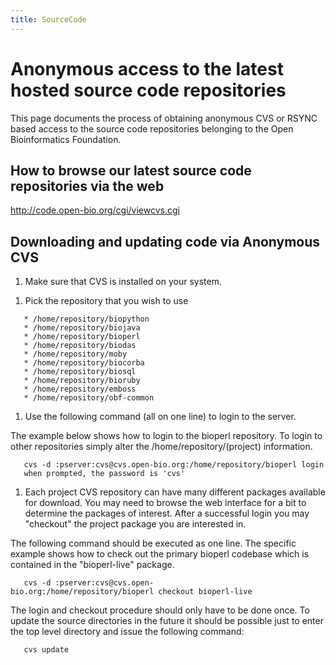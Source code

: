```yaml
---
title: SourceCode
---
```


Anonymous access to the latest hosted source code repositories
==============================================================

This page documents the process of obtaining anonymous CVS or RSYNC
based access to the source code repositories belonging to the Open
Bioinformatics Foundation.

How to browse our latest source code repositories via the web
-------------------------------------------------------------

<http://code.open-bio.org/cgi/viewcvs.cgi>

Downloading and updating code via Anonymous CVS
-----------------------------------------------

1.  Make sure that CVS is installed on your system.

<!-- -->

1.  Pick the repository that you wish to use

`   * /home/repository/biopython`  
`   * /home/repository/biojava`  
`   * /home/repository/bioperl`  
`   * /home/repository/biodas`  
`   * /home/repository/moby`  
`   * /home/repository/biocorba`  
`   * /home/repository/biosql`  
`   * /home/repository/bioruby`  
`   * /home/repository/emboss`  
`   * /home/repository/obf-common `

1.  Use the following command (all on one line) to login to the server.

The example below shows how to login to the bioperl repository. To login
to other repositories simply alter the /home/repository/(project)
information.

`   cvs -d :pserver:cvs@cvs.open-bio.org:/home/repository/bioperl login`  
`   when prompted, the password is 'cvs'`

1.  Each project CVS repository can have many different packages
    available for download. You may need to browse the web interface for
    a bit to determine the packages of interest. After a successful
    login you may "checkout" the project package you are interested in.

The following command should be executed as one line. The specific
example shows how to check out the primary bioperl codebase which is
contained in the "bioperl-live" package.

`   cvs -d :pserver:cvs@cvs.open-bio.org:/home/repository/bioperl checkout bioperl-live`

The login and checkout procedure should only have to be done once. To
update the source directories in the future it should be possible just
to enter the top level directory and issue the following command:

`   cvs update`
